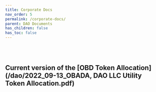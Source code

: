 ```yaml
---
title: Corporate Docs
nav_order: 5
permalink: /corporate-docs/
parent: DAO Documents
has_children: false
has_toc: false
---
```

<br> <br>

## Current version of the [OBD Token Allocation](/dao/2022_09-13_OBADA, DAO LLC Utility Token Allocation.pdf)



<br> <br>
